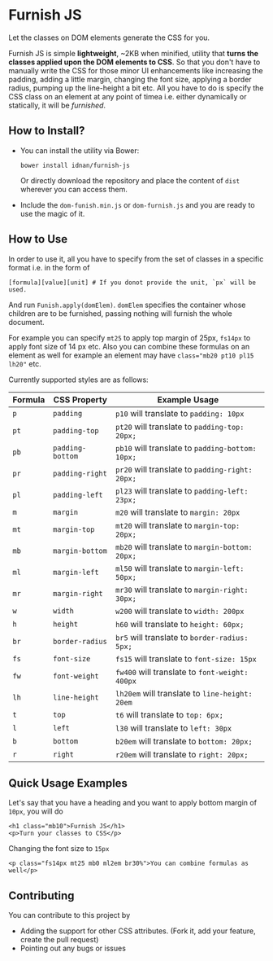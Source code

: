 # Furnish JS

Let the classes on DOM elements generate the CSS for you. 

Furnish JS is simple **lightweight**, ~2KB when minified, utility that **turns the classes applied upon the DOM elements to CSS**. So that you don't have to manually write the CSS for those minor UI enhancements like increasing the padding, adding a little margin, changing the font size, applying a border radius, pumping up the line-height a bit etc. All you have to do is specify the CSS class on an element at any point of timea i.e. either dynamically or statically, it will be *furnished*.

## How to Install?

- You can install the utility via Bower:
  ```
  bower install idnan/furnish-js
  ```
  Or directly download the repository and place the content of `dist` wherever you can access them.

- Include the `dom-funish.min.js` or `dom-furnish.js` and you are ready to use the magic of it.

## How to Use
In order to use it, all you have to specify from the set of classes in a specific format i.e. in the form of

```
[formula][value][unit] # If you donot provide the unit, `px` will be used.
```

And run `Funish.apply(domElem)`. `domElem` specifies the container whose children are to be furnished, passing nothing will furnish the whole document.

For example you can specify `mt25` to apply top margin of 25px, `fs14px` to apply font size of 14 px etc. Also you can combine these formulas on an element as well for example an element may have `class="mb20 pt10 pl15 lh20"` etc.

Currently supported styles are as follows:

| Formula | CSS Property     | Example Usage                                    |
|---------|------------------|--------------------------------------------------|
| `p`     | `padding`        | `p10` will translate to `padding: 10px`          |
| `pt`    | `padding-top`    | `pt20` will translate to `padding-top: 20px;`    |
| `pb`    | `padding-bottom` | `pb10` will translate to `padding-bottom: 10px;` |
| `pr`    | `padding-right`  | `pr20` will translate to `padding-right: 20px;`  |
| `pl`    | `padding-left`   | `pl23` will translate to `padding-left: 23px;`   |
| `m`     | `margin`         | `m20` will translate to `margin: 20px`           |
| `mt`    | `margin-top`     | `mt20` will translate to `margin-top: 20px;`     |
| `mb`    | `margin-bottom`  | `mb20` will translate to `margin-bottom: 20px;`  |
| `ml`    | `margin-left`    | `ml50` will translate to `margin-left: 50px;`    |
| `mr`    | `margin-right`   | `mr30` will translate to `margin-right: 30px;`   |
| `w`     | `width`          | `w200` will translate to `width: 200px`          |
| `h`     | `height`         | `h60` will translate to `height: 60px;`          |
| `br`    | `border-radius`  | `br5` will translate to `border-radius: 5px;`    |
| `fs`    | `font-size`      | `fs15` will translate to `font-size: 15px`       |
| `fw`    | `font-weight`    | `fw400` will translate to `font-weight: 400px`   |
| `lh`    | `line-height`    | `lh20em` will translate to `line-height: 20em`   |
| `t`     | `top`            | `t6` will translate to `top: 6px;`               |
| `l`     | `left`           | `l30` will translate to `left: 30px`             |
| `b`     | `bottom`         | `b20em` will translate to `bottom: 20px;`        |
| `r`     | `right`          | `r20em` will translate to `right: 20px;`         |


## Quick Usage Examples

Let's say that you have a heading and you want to apply bottom margin of `10px`, you will do

```
<h1 class="mb10">Furnish JS</h1>
<p>Turn your classes to CSS</p>
```

Changing the font size to `15px`
```
<p class="fs14px mt25 mb0 ml2em br30%">You can combine formulas as well</p>
```

## Contributing

You can contribute to this project by 

- Adding the support for other CSS attributes. (Fork it, add your feature, create the pull request)
- Pointing out any bugs or issues
